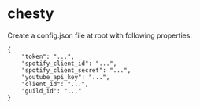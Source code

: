 # chesty

Create a config.json file at root with following properties:

```
{
    "token": "...",
    "spotify_client_id": "...",
    "spotify_client_secret": "...",
    "youtube_api_key": "...",
    "client_id": "...",
    "guild_id": "..."
}
```
